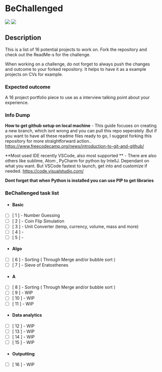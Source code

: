# BeChallenged

![](https://img.shields.io/github/stars/rleit/be-challenged-16-projects?style=social)  ![](https://img.shields.io/github/forks/rleit/be-challenged-16-projects)

## Description
This is a list of 16 potential projects to work on. Fork the repository and check out the ReadMe-s for the challenge.

When working on a challenge, do not forget to always push the changes and outcome to your forked repository. It helps to have it as a example projects on CVs for example. 


### Expected outcome
A 16 project portfolio piece to use as a interview talking point about your experience.

### Info Dump
**How to get github setup on local machine** - This guide focuses on creating a new branch, which isnt wrong and you can pull this repo seperately .But if you want to have all these readme files ready to go, I suggest forking this repository for more straightforward action..
https://www.freecodecamp.org/news/introduction-to-git-and-github/

**Most used IDE recently VSCode, also most supported ** - There are also others like sublime, Atom , PyCharm for python by IntellJ. Dependant on what you want. But VSCode fastest to launch, get into and customize if needed.
https://code.visualstudio.com/

**Dont forget that when Python is installed you can use PIP to get libraries**

### BeChallenged task list
- #### Basic
- [ ] [ 1 ] - Number Guessing
- [ ] [ 2 ] - Coin Flip Simulation
- [ ] [ 3 ] - Unit Converter (temp, currency, volume, mass and more)
- [ ] [ 4 ] - 
- [ ] [ 5 ] - 
- #### Algo
- [ ] [ 6 ] - Sorting ( Through Merge and/or bubble sort )
- [ ] [ 7 ] - Sieve of Eratosthenes
- #### A
- [ ] [ 8 ] - Sorting ( Through Merge and/or bubble sort )
- [ ] [ 9 ] - WIP
- [ ] [ 10 ] - WIP
- [ ] [ 11 ] - WIP
- #### Data analytics
- [ ] [ 12 ] - WIP
- [ ] [ 13 ] - WIP
- [ ] [ 14 ] - WIP
- [ ] [ 15 ] - WIP
- #### Outputting
- [ ] [ 16 ] - WIP
